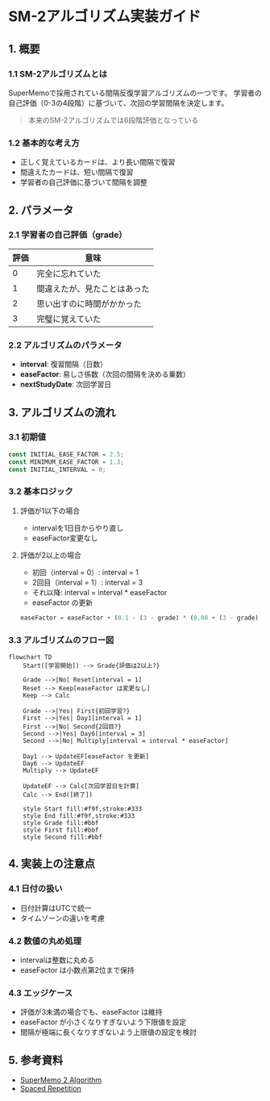 # SM-2アルゴリズム実装ガイド

## 1. 概要

### 1.1 SM-2アルゴリズムとは
SuperMemoで採用されている間隔反復学習アルゴリズムの一つです。
学習者の自己評価（0-3の4段階）に基づいて、次回の学習間隔を決定します。

> 本来のSM-2アルゴリズムでは6段階評価となっている

### 1.2 基本的な考え方
- 正しく覚えているカードは、より長い間隔で復習
- 間違えたカードは、短い間隔で復習
- 学習者の自己評価に基づいて間隔を調整

## 2. パラメータ

### 2.1 学習者の自己評価（grade）
| 評価 | 意味 |
|------|------|
| 0 | 完全に忘れていた |
| 1 | 間違えたが、見たことはあった |
| 2 | 思い出すのに時間がかかった |
| 3 | 完璧に覚えていた |

### 2.2 アルゴリズムのパラメータ
- **interval**: 復習間隔（日数）
- **easeFactor**: 易しさ係数（次回の間隔を決める乗数）
- **nextStudyDate**: 次回学習日

## 3. アルゴリズムの流れ

### 3.1 初期値
```typescript
const INITIAL_EASE_FACTOR = 2.5;
const MINIMUM_EASE_FACTOR = 1.3;
const INITIAL_INTERVAL = 0;
```

### 3.2 基本ロジック
1. 評価が1以下の場合
   - intervalを1日目からやり直し
   - easeFactor変更なし

2. 評価が2以上の場合
   - 初回（interval = 0）: interval = 1
   - 2回目（interval = 1）: interval = 3
   - それ以降: interval = interval * easeFactor
   - easeFactor の更新
   ```typescript
   easeFactor = easeFactor + (0.1 - (3 - grade) * (0.08 + (3 - grade) * 0.08));
   ```

### 3.3 アルゴリズムのフロー図

```mermaid
flowchart TD
    Start([学習開始]) --> Grade{評価は2以上?}
    
    Grade -->|No| Reset[interval = 1]
    Reset --> Keep[easeFactor は変更なし]
    Keep --> Calc
    
    Grade -->|Yes| First{初回学習?}
    First -->|Yes| Day1[interval = 1]
    First -->|No| Second{2回目?}
    Second -->|Yes| Day6[interval = 3]
    Second -->|No| Multiply[interval = interval * easeFactor]
    
    Day1 --> UpdateEF[easeFactor を更新]
    Day6 --> UpdateEF
    Multiply --> UpdateEF
    
    UpdateEF --> Calc[次回学習日を計算]
    Calc --> End([終了])

    style Start fill:#f9f,stroke:#333
    style End fill:#f9f,stroke:#333
    style Grade fill:#bbf
    style First fill:#bbf
    style Second fill:#bbf
```


## 4. 実装上の注意点

### 4.1 日付の扱い
- 日付計算はUTCで統一
- タイムゾーンの違いを考慮

### 4.2 数値の丸め処理
- intervalは整数に丸める
- easeFactor は小数点第2位まで保持

### 4.3 エッジケース
- 評価が3未満の場合でも、easeFactor は維持
- easeFactor が小さくなりすぎないよう下限値を設定
- 間隔が極端に長くなりすぎないよう上限値の設定を検討

## 5. 参考資料
- [SuperMemo 2 Algorithm](https://www.supermemo.com/en/archives1990-2015/english/ol/sm2)
- [Spaced Repetition](https://en.wikipedia.org/wiki/Spaced_repetition) 
